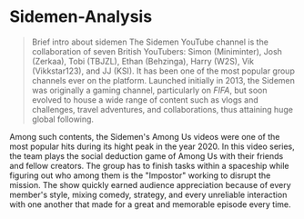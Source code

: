# Sidemen-Analysis
> Brief intro about sidemen
The Sidemen YouTube channel is the collaboration of seven British YouTubers: Simon (Miniminter), Josh (Zerkaa), Tobi (TBJZL), Ethan (Behzinga), Harry (W2S), Vik (Vikkstar123), and JJ (KSI). It has been one of the most popular group channels ever on the platform. Launched initially in 2013, the Sidemen was originally a gaming channel, particularly on *FIFA*, but soon evolved to house a wide range of content such as vlogs and challenges, travel adventures, and collaborations, thus attaining huge global following.

Among such contents, the Sidemen's Among Us videos were one of the most popular hits during its hight peak in the year 2020. In this video series, the team plays the social deduction game of Among Us with their friends and fellow creators. The group has to finish tasks within a spaceship while figuring out who among them is the "Impostor" working to disrupt the mission. The show quickly earned audience appreciation because of every member's style, mixing comedy, strategy, and every unreliable interaction with one another that made for a great and memorable episode every time.

